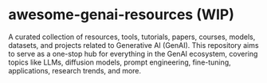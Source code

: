 # awesome-genai-resources (WIP)
A curated collection of resources, tools, tutorials, papers, courses, models, datasets, and projects related to Generative AI (GenAI). This repository aims to serve as a one-stop hub for everything in the GenAI ecosystem, covering topics like LLMs, diffusion models, prompt engineering, fine-tuning, applications, research trends, and more.
